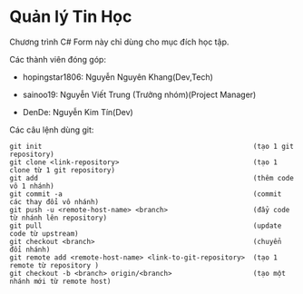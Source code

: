 # Quản lý Tin Học

Chương trình C# Form này chỉ dùng cho mục đích học tập.

Các thành viên đóng góp:

+ hopingstar1806: Nguyễn Nguyên Khang(Dev,Tech)

+ sainoo19:       Nguyễn Viết Trung (Trưởng nhóm)(Project Manager)

+ DenDe:          Nguyễn Kim Tín(Dev)

Các câu lệnh dùng git:
```
git init                                                    (tạo 1 git repository)
git clone <link-repository>                                 (tạo 1 clone từ 1 git repository)
git add                                                     (thêm code vô 1 nhánh)
git commit -a                                               (commit các thay đổi vô nhánh)
git push -u <remote-host-name> <branch>                     (đẩy code từ nhánh lên repository)
git pull                                                    (update code từ upstream)
git checkout <branch>                                       (chuyển đổi nhánh)
git remote add <remote-host-name> <link-to-git-repository>  (tạo 1 remote từ repository )
git checkout -b <branch> origin/<branch>                    (tạo một nhánh mới từ remote host)
```
